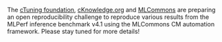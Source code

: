 The [cTuning foundation](https://cTuning.org), [cKnowledge.org](https://cKnowledge.org) and [MLCommons](https://mlcommons.org) 
are preparing an open reproducibility challenge to reproduce various results from the MLPerf inference benchmark v4.1
using the MLCommons CM automation framework. Please stay tuned for more details!

